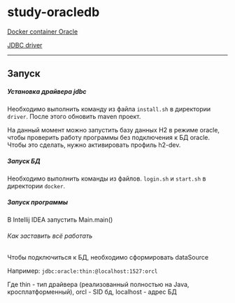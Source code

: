 # study-oracledb


[Docker container Oracle](https://container-registry.oracle.com/pls/apex/f?p=113:4:9703738010549:::4:P4_REPOSITORY,AI_REPOSITORY,AI_REPOSITORY_NAME,P4_REPOSITORY_NAME,P4_EULA_ID,P4_BUSINESS_AREA_ID:8,8,Oracle%20Database%20Standard%20Edition%202,Oracle%20Database%20Standard%20Edition%202,1,0&cs=3L2p2-22t8ZW7VwclZxbUHnRT5oMb0khu_qnLjUJrQk2W4C1s0zGPgFTHstz_BrUdLZtv7wC1QtewTHM0SI5j9w)

[JDBC driver](https://www.oracle.com/database/technologies/appdev/jdbc-downloads.html)

----
## Запуск

##### Установка драйвера jdbc
Необходимо выполнить команду из файла
`install.sh` в директории `driver`.
После этого обновить maven проект.

На данный момент можно запустить базу данных H2 в режиме oracle, чтобы проверить работу программы без подключения к БД oracle.
Чтобы это сделать, нужно активировать профиль h2-dev.

##### Запуск БД
Необходимо выполнить команды из файлов.
`login.sh` и `start.sh` в директории `docker`.

##### Запуск программы
В Intellij IDEA запустить Main.main()

###### Как заставить всё работать
Чтобы подключиться к БД, необходимо сформировать dataSource

Например:
`jdbc:oracle:thin:@localhost:1527:orcl`

Где thin - тип драйвера (реализованный полностью на Java, кросплатформенный), 
orcl - SID бд,
localhost - адрес БД

